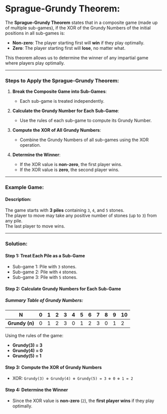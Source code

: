 # Sprague-Grundy Theorem:

The **Sprague-Grundy Theorem** states that in a composite game (made up of multiple sub-games), if the XOR of the Grundy Numbers of the initial positions in all sub-games is:
- **Non-zero**: The player starting first will **win** if they play optimally.
- **Zero**: The player starting first will **lose**, no matter what.

This theorem allows us to determine the winner of any impartial game where players play optimally.

---

### Steps to Apply the Sprague-Grundy Theorem:
1. **Break the Composite Game into Sub-Games**:
   - Each sub-game is treated independently.
   
2. **Calculate the Grundy Number for Each Sub-Game**:
   - Use the rules of each sub-game to compute its Grundy Number.

3. **Compute the XOR of All Grundy Numbers**:
   - Combine the Grundy Numbers of all sub-games using the XOR operation.

4. **Determine the Winner**:
   - If the XOR value is **non-zero**, the first player wins.
   - If the XOR value is **zero**, the second player wins.

---

### Example Game:
#### Description:
The game starts with **3 piles** containing `3`, `4`, and `5` stones.  
The player to move may take any positive number of stones (up to `3`) from any pile.  
The last player to move wins.

---

### Solution:

#### Step 1: Treat Each Pile as a Sub-Game
- Sub-game 1: Pile with `3` stones.
- Sub-game 2: Pile with `4` stones.
- Sub-game 3: Pile with `5` stones.

#### Step 2: Calculate Grundy Numbers for Each Sub-Game

##### Summary Table of Grundy Numbers:
| **N**  | 0  | 1  | 2  | 3  | 4  | 5  | 6  | 7  | 8  | 9  | 10 |
|--------|----|----|----|----|----|----|----|----|----|----|----|
| **Grundy (n)** | 0  | 1  | 2  | 3  | 0  | 1  | 2  | 3  | 0  | 1  | 2  |

Using the rules of the game:
- **Grundy(3) = 3**
- **Grundy(4) = 0**
- **Grundy(5) = 1**

#### Step 3: Compute the XOR of Grundy Numbers
- XOR: `Grundy(3) ⊕ Grundy(4) ⊕ Grundy(5) = 3 ⊕ 0 ⊕ 1 = 2`

#### Step 4: Determine the Winner
- Since the XOR value is **non-zero** (`2`), the **first player wins** if they play optimally.

